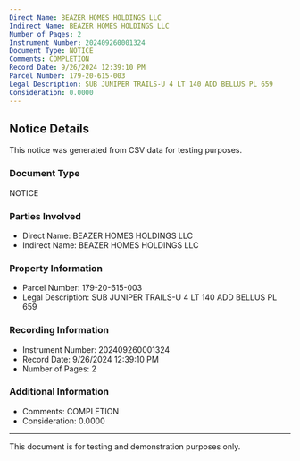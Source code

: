 ```yaml
---
Direct Name: BEAZER HOMES HOLDINGS LLC
Indirect Name: BEAZER HOMES HOLDINGS LLC
Number of Pages: 2
Instrument Number: 202409260001324
Document Type: NOTICE
Comments: COMPLETION
Record Date: 9/26/2024 12:39:10 PM
Parcel Number: 179-20-615-003
Legal Description: SUB JUNIPER TRAILS-U 4 LT 140 ADD BELLUS PL 659
Consideration: 0.0000
---
```


## Notice Details

This notice was generated from CSV data for testing purposes.

### Document Type
NOTICE

### Parties Involved
- Direct Name: BEAZER HOMES HOLDINGS LLC
- Indirect Name: BEAZER HOMES HOLDINGS LLC

### Property Information
- Parcel Number: 179-20-615-003
- Legal Description: SUB JUNIPER TRAILS-U 4 LT 140 ADD BELLUS PL 659

### Recording Information
- Instrument Number: 202409260001324
- Record Date: 9/26/2024 12:39:10 PM
- Number of Pages: 2

### Additional Information
- Comments: COMPLETION
- Consideration: 0.0000

---

This document is for testing and demonstration purposes only.
